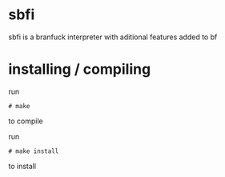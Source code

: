 # sbfi
sbfi is a branfuck interpreter with aditional features added to bf

# installing / compiling
run 
```
# make
```
to compile

run 
```
# make install
```
to install
